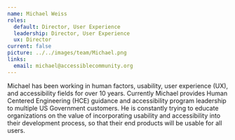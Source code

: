 ```yaml
---
name: Michael Weiss
roles:
  default: Director, User Experience
  leadership: Director, User Experience
  ux: Director
current: false
picture: ../../images/team/Michael.png
links:
  email: michael@accessiblecommunity.org
---
```


Michael has been working in human factors, usability, user experience (UX), and accessibility fields for over 10 years. Currently Michael provides Human Centered Engineering (HCE) guidance and accessibility program leadership to multiple US Government customers. He is constantly trying to educate organizations on the value of incorporating usability and accessibility into their development process, so that their end products will be usable for all users.

